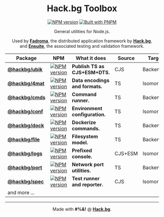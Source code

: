 <div align="center">

# Hack.bg Toolbox

[![NPM version](https://img.shields.io/npm/v/@hackbg/toolbox?color=9013fe&label=@hackbg/toolbox&style=for-the-badge)](https://www.npmjs.com/package/@hackbg/toolbox)
[![Built with PNPM](https://img.shields.io/badge/Built%20with-PNPM-%239013fe?style=for-the-badge)](https://pnpm.io)

General utilities for Node.js.

Used by [**Fadroma**](https://github.com/hackbg/fadroma), the distributed application framework by [**Hack.bg**](https://foss.hack.bg),<br>
and [**Ensuite**](https://github.com/hackbg/ensuite), the associated testing and validation framework.

|Package|NPM|What it does|Source|Target|
|---|---|---|---|---|
|[**@hackbg/ubik**](./ubik/README.md)|[![NPM version](https://img.shields.io/npm/v/@hackbg/ubik?color=9013fe&label=&style=for-the-badge)](https://www.npmjs.com/package/@hackbg/ubik)|**Publish TS as CJS+ESM+DTS.**  |CJS    |Backend   |
|[**@hackbg/4mat**](./4mat/README.md)|[![NPM version](https://img.shields.io/npm/v/@hackbg/4mat?color=9013fe&label=&style=for-the-badge)](https://www.npmjs.com/package/@hackbg/4mat)|**Data encodings and formats.** |TS     |Isomorphic|
|[**@hackbg/cmds**](./cmds/README.md)|[![NPM version](https://img.shields.io/npm/v/@hackbg/cmds?color=9013fe&label=&style=for-the-badge)](https://www.npmjs.com/package/@hackbg/cmds)|**Command runner.**             |TS     |Backend   |
|[**@hackbg/conf**](./conf/README.md)|[![NPM version](https://img.shields.io/npm/v/@hackbg/conf?color=9013fe&label=&style=for-the-badge)](https://www.npmjs.com/package/@hackbg/conf)|**Environment configuration.**  |TS     |Isomorphic|
|[**@hackbg/dock**](./dock/README.md)|[![NPM version](https://img.shields.io/npm/v/@hackbg/dock?color=9013fe&label=&style=for-the-badge)](https://www.npmjs.com/package/@hackbg/dock)|**Dockerize commands.**         |TS     |Backend   |
|[**@hackbg/file**](./file/README.md)|[![NPM version](https://img.shields.io/npm/v/@hackbg/file?color=9013fe&label=&style=for-the-badge)](https://www.npmjs.com/package/@hackbg/file)|**Filesystem model.**           |TS     |Backend   |
|[**@hackbg/logs**](./logs/README.md)|[![NPM version](https://img.shields.io/npm/v/@hackbg/logs?color=9013fe&label=&style=for-the-badge)](https://www.npmjs.com/package/@hackbg/logs)|**Prefixed console.**           |CJS+ESM|Isomorphic|
|[**@hackbg/port**](./port/README.md)|[![NPM version](https://img.shields.io/npm/v/@hackbg/port?color=9013fe&label=&style=for-the-badge)](https://www.npmjs.com/package/@hackbg/port)|**Network port utilities.**     |TS     |Backend   |
|[**@hackbg/spec**](./spec/README.md)|[![NPM version](https://img.shields.io/npm/v/@hackbg/spec?color=9013fe&label=&style=for-the-badge)](https://www.npmjs.com/package/@hackbg/spec)|**Test runner and reporter.**   |CJS    |Isomorphic|
| and more ... |

---

Made with **#%&!** @ [**Hack.bg**](https://foss.hack.bg).

</div>
